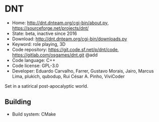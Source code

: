 # DNT

- Home: http://dnt.dnteam.org/cgi-bin/about.py, https://sourceforge.net/projects/dnt/
- State: beta, inactive since 2016
- Download: http://dnt.dnteam.org/cgi-bin/downloads.py
- Keyword: role playing, 3D
- Code repository: https://git.code.sf.net/p/dnt/code, https://gitlab.com/osgames/dnt.git @add
- Code language: C++
- Code license: GPL-3.0
- Developer: Eduardo Carvalho, Farrer, Gustavo Morais, Jairo, Marcus Lima, plukich, qubodup, Rui César A. Pinho, ViviCoder

Set in a satirical post-apocalyptic world.

## Building

- Build system: CMake
